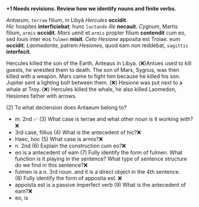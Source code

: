 **+1 Needs revisions. Review how we identify nouns and finite verbs.**

*Antaeum*, `terrae` filium, in Libyā *Hercules* **occidit**.  
*Hic* hospites **interficiebat**; hunc `luctando` *ille* **necauit**.
*Cygnum*, Martis filium, `armis` **occidit**.
*Mars* uenit et `armis` propter filium **contendit** cum eo, sed *Iouis* inter eos `fulmen` **misit**.
*Ceto Hesione* apposita est Troiae.
eum **occidit**; *Laomedonta*, patrem *Hesiones*, quod eam non reddebat, `sagittis` **interfecit**.

Hercules killed the son of the Earth, Anteaus in Libya. 
(❌)Antues used to kill guests, he wrestled them to death. 
The son of Mars, Sygnus, was then killed with a weapon.
Mars came to fight him because he killed his son. Jupiter sent a lighting bolt between them. 
(❌) Hesione was put next to a whale at Troy.
(❌) Hercules killed the whale, he also killed Laomedon, Hesiones father with arrows.

(2) To what declension does Antaeum belong to?
 - m. 2nd  ✅
(3) What case is terrae and what other noun is it working with?❌
 - 3rd case, fillius
(4) What is the antecedent of hic?❌
 - Haec, hoc
(5) What case is armis?❌
 - n. 2nd
(6) Explain the construction cum eo?❌
 - eo is a antecedent of eam
(7) Fully identify the form of fulmen. What function is it playing in the sentence? What type of sentence structure do we find in this sentence?❌
 - fulmen is a n. 3rd noun. and it is a direct object in the 4th sentence.  
(8) Fully identify the form of apposita est. ❌
 - appoista est is a passive imperfect verb 
(9) What is the antecedent of eam?❌
 - eo, is 

